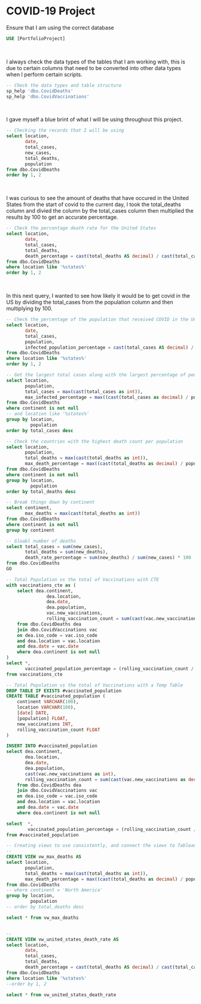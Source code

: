 # COVID-19 Project

Ensure that I am using the correct database
```sql
USE [PortfolioProject]
```
<br>

I always check the data types of the tables that I am working with, this is due to certain columns that need to be converted into other data types when I perform certain scripts.
```sql
-- Check the data types and table structure
sp_help 'dbo.CovidDeaths'
sp_help 'dbo.CovidVaccinations'
```
<br>

I gave myself a blue brint of what I will be using throughout this project.
```sql
-- Checking the records that I will be using
select location,
       date, 
       total_cases,
       new_cases,
       total_deaths,
       population
from dbo.CovidDeaths
order by 1, 2
```
<br>

I was curious to see the amount of deaths that have occured in the United States from the start of covid to the current day, I took the total_deaths column and divied the column by the total_cases column then multiplied the results by 100 to get an accurate percentage.
```sql
-- Check the percentage death rate for the United States
select location, 
       date, 
       total_cases,
       total_deaths,
       death_percentage = cast(total_deaths AS decimal) / cast(total_cases AS decimal) * 100
from dbo.CovidDeaths
where location like '%states%'
order by 1, 2
```
<br>

In this next query, I wanted to see how likely it would be to get covid in the US by dividing the total_cases from the population column and then multiplying by 100. 
```sql
-- Check the percentage of the population that received COVID in the United States
select location, 
       date, 
       total_cases,
       population,
       infected_population_percentage = cast(total_cases AS decimal) / population * 100
from dbo.CovidDeaths
where location like '%states%'
order by 1, 2
```

```sql
-- Get the largest total cases along with the largest percentage of people that were infected by COVID for each country
select location,
       population,
       total_cases = max(cast(total_cases as int)),
       max_infected_percentage = max((cast(total_cases as decimal) / population) * 100)
from dbo.CovidDeaths
where continent is not null
-- and location like '%states%'
group by location,
         population
order by total_cases desc
```

```sql
-- Check the countries with the highest death count per population
select location,
       population,
       total_deaths = max(cast(total_deaths as int)),
       max_death_percentage = max((cast(total_deaths as decimal) / population) * 100)
from dbo.CovidDeaths
where continent is not null
group by location,
         population
order by total_deaths desc
```

```sql
-- Break things down by continent
select continent, 
       max_deaths = max(cast(total_deaths as int)) 
from dbo.CovidDeaths
where continent is not null
group by continent
```

```sql
-- Gloabl number of deaths
select total_cases = sum(new_cases),
       total_deaths = sum(new_deaths),
       death_rate_percentage = sum(new_deaths) / sum(new_cases) * 100
from dbo.CovidDeaths
GO
```

```sql
-- Total Population vs the total of Vaccinations with CTE
with vaccinations_cte as (
	select dea.continent,
               dea.location,
               dea.date,
               dea.population,
               vac.new_vaccinations,
               rolling_vaccination_count = sum(cast(vac.new_vaccinations as decimal)) over(partition by dea.location order by dea.date)
	from dbo.CovidDeaths dea
	join dbo.CovidVaccinations vac
	on dea.iso_code = vac.iso_code
	and dea.location = vac.location
	and dea.date = vac.date
	where dea.continent is not null
)
select *, 
       vaccinated_population_percentage = (rolling_vaccination_count / population) * 100
from vaccinations_cte
```

```sql
-- Total Population vs the total of Vaccinations with a Temp Table
DROP TABLE IF EXISTS #vaccinated_population
CREATE TABLE #vaccinated_population (
	continent VARCHAR(100),
	location VARCHAR(100),
	[date] DATE,
	[population] FLOAT,
	new_vaccinations INT,
	rolling_vaccination_count FLOAT
)

INSERT INTO #vaccinated_population
select dea.continent,
       dea.location,
       dea.date,
       dea.population,
       cast(vac.new_vaccinations as int),
       rolling_vaccination_count = sum(cast(vac.new_vaccinations as decimal)) over(partition by dea.location order by dea.date)
	from dbo.CovidDeaths dea
	join dbo.CovidVaccinations vac
	on dea.iso_code = vac.iso_code
	and dea.location = vac.location
	and dea.date = vac.date
	where dea.continent is not null

select  *,
        vaccinated_population_percentage = (rolling_vaccination_count / population) * 100
from #vaccinated_population
```


```sql
-- Creating views to use consistently, and connect the views to Tableau or Power BI
-- 
CREATE VIEW vw_max_deaths AS
select location,
       population,
       total_deaths = max(cast(total_deaths as int)),
       max_death_percentage = max((cast(total_deaths as decimal) / population) * 100)
from dbo.CovidDeaths
-- where continent = 'North America'
group by location,
         population
-- order by total_deaths desc

select * from vw_max_deaths


-- 
CREATE VIEW vw_united_states_death_rate AS
select location, 
       date, 
       total_cases,
       total_deaths,
       death_percentage = cast(total_deaths AS decimal) / cast(total_cases AS decimal) * 100
from dbo.CovidDeaths
where location like '%states%'
--order by 1, 2

select * from vw_united_states_death_rate
```
